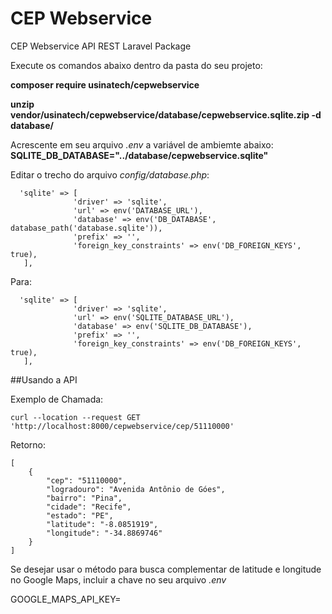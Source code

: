 # CEP Webservice
CEP Webservice API REST Laravel Package


Execute os comandos abaixo dentro da pasta do seu projeto:

**composer require usinatech/cepwebservice**

**unzip vendor/usinatech/cepwebservice/database/cepwebservice.sqlite.zip -d database/**



Acrescente em seu arquivo *.env* a variável de ambiemte abaixo:  
**SQLITE_DB_DATABASE="../database/cepwebservice.sqlite"**

Editar o trecho do arquivo *config/database.php*:  
```
  'sqlite' => [  
              'driver' => 'sqlite',  
              'url' => env('DATABASE_URL'),  
              'database' => env('DB_DATABASE', database_path('database.sqlite')),  
              'prefix' => '',  
              'foreign_key_constraints' => env('DB_FOREIGN_KEYS', true),  
   ],  
```

Para:  
```       
  'sqlite' => [  
              'driver' => 'sqlite',  
              'url' => env('SQLITE_DATABASE_URL'),  
              'database' => env('SQLITE_DB_DATABASE'),  
              'prefix' => '',
              'foreign_key_constraints' => env('DB_FOREIGN_KEYS', true),  
   ],  
``` 
##Usando a API

Exemplo de Chamada:  

```       
curl --location --request GET 'http://localhost:8000/cepwebservice/cep/51110000' 
``` 

Retorno:  
```       
[
    {
        "cep": "51110000",
        "logradouro": "Avenida Antônio de Góes",
        "bairro": "Pina",
        "cidade": "Recife",
        "estado": "PE",
        "latitude": "-8.0851919",
        "longitude": "-34.8869746"
    }
]
```  

Se desejar usar o método para busca complementar de latitude e longitude no Google Maps, incluir a chave no seu arquivo *.env*

GOOGLE_MAPS_API_KEY=
